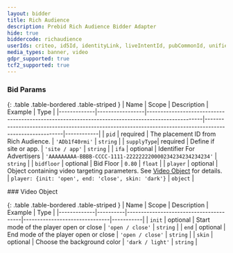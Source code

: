 ```yaml
---
layout: bidder
title: Rich Audience
description: Prebid Rich Audience Bidder Adapter
hide: true
biddercode: richaudience
userIds: criteo, id5Id, identityLink, liveIntentId, pubCommonId, unifiedId
media_types: banner, video
gdpr_supported: true
tcf2_supported: true
---
```


### Bid Params

{: .table .table-bordered .table-striped }
| Name        | Scope           | Description                                                                                      | Example                                                                                                 | Type       |
|-------------|-----------------|--------------------------------------------------------------------------------------------------|---------------------------------------------------------------------------------------------------------|------------|
| `pid`       | required        | The placement ID from Rich Audience.                                                             | `'ADb1f40rmi'`                                                                                          | `string`   |
| `supplyType`| required        | Define if site or app.                                                                           | `'site / app'`                                                                                          | `string`   |
| `ifa`       | optional        | Identifier For Advertisers                                                                       | `'AAAAAAAAA-BBBB-CCCC-1111-222222220000234234234234234'`                                                | `string`   |
| `bidfloor`  | optional        | Bid Floor                                                                                        | `0.80`                                                                                                  | `float`    |
| `player`    | optional        | Object containing video targeting parameters. See [Video Object](#ra-video-object) for details.  | `player: {init: 'open', end: 'close', skin: 'dark'}`                                                    | `object`   |


<a name="ra-video-object" />
### Video Object

{: .table .table-bordered .table-striped }
| Name        | Scope    | Description                            | Example                       | Type      |
|-------------|----------|----------------------------------------|-------------------------------|-----------|
| `init`      | optional | Start mode of the player open or close | `'open / close'`              | `string`  |
| `end`       | optional | End mode of the player open or close   | `'open / close'`              | `string`  |
| `skin`      | optional | Choose the background color            | `'dark / light'`              | `string`  |
